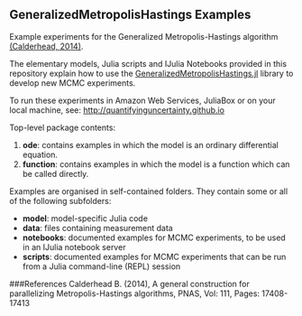 ## GeneralizedMetropolisHastings Examples
Example experiments for the Generalized Metropolis-Hastings algorithm [(Calderhead, 2014)](#refs). 

The elementary models, Julia scripts and IJulia Notebooks provided in this repository explain how to use the [GeneralizedMetropolisHastings.jl](https://github.com/QuantifyingUncertainty/GeneralizedMetropolisHastings.jl) library to develop new MCMC experiments. 

To run these experiments in Amazon Web Services, JuliaBox or on your local machine, see: http://quantifyinguncertainty.github.io

Top-level package contents:

1. **ode**: contains examples in which the model is an ordinary differential equation.
2. **function**: contains examples in which the model is a function which can be called directly.

Examples are organised in self-contained folders. They contain some or all of the following subfolders:

- **model**: model-specific Julia code
- **data**: files containing measurement data
- **notebooks**: documented examples for MCMC experiments, to be used in an IJulia notebook server
- **scripts**: documented examples for MCMC experiments that can be run from a Julia command-line (REPL) session
	
###<a name="refs"/>References
Calderhead B. (2014), A general construction for parallelizing Metropolis-Hastings algorithms, PNAS, Vol: 111, Pages: 17408-17413
